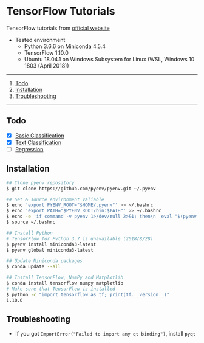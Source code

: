 # TensorFlow Tutorials

TensorFlow tutorials from [official website](https://www.tensorflow.org/)

- Tested environment
    - Python 3.6.6 on Miniconda 4.5.4
    - TensorFlow 1.10.0
    - Ubuntu 18.04.1 on Windows Subsystem for Linux (WSL, Windows 10 1803 (April 2018))

---

1. [Todo](#todo)
1. [Installation](#installation)
1. [Troubleshooting](#troubleshooting)

---

## Todo

- [x] [Basic Classification](https://www.tensorflow.org/tutorials/keras/basic_classification)
- [x] [Text Classification](https://www.tensorflow.org/tutorials/keras/basic_text_classification)
- [ ] [Regression](https://www.tensorflow.org/tutorials/keras/basic_regression)

## Installation

```bash
## Clone pyenv repository
$ git clone https://github.com/pyenv/pyenv.git ~/.pyenv

## Set & source environment valiable
$ echo 'export PYENV_ROOT="$HOME/.pyenv"' >> ~/.bashrc
$ echo 'export PATH="$PYENV_ROOT/bin:$PATH"' >> ~/.bashrc
$ echo -e 'if command -v pyenv 1>/dev/null 2>&1; then\n  eval "$(pyenv init -)"\nfi' >> ~/.bashrc
$ source ~/.bashrc

## Install Python
# TensorFlow for Python 3.7 is unavailable (2018/8/28)
$ pyenv install miniconda3-latest
$ pyenv global miniconda3-latest

## Update Miniconda packages
$ conda update --all

## Install TensorFlow, NumPy and Matplotlib
$ conda install tensorflow numpy matplotlib
# Make sure that TensorFlow is installed
$ python -c "import tensorflow as tf; print(tf.__version__)"
1.10.0
```

## Troubleshooting

- If you got `ImportError("Failed to import any qt binding")`, install `pyqt`
